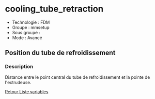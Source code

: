 # cooling_tube_retraction

* Technologie : FDM
* Groupe : mmsetup
* Sous groupe : 
* Mode : Avancé

## Position du tube de refroidissement

### Description

Distance entre le point central du tube de refroidissement et la pointe de l'extrudeuse.

[Retour Liste variables](variable_list.md)